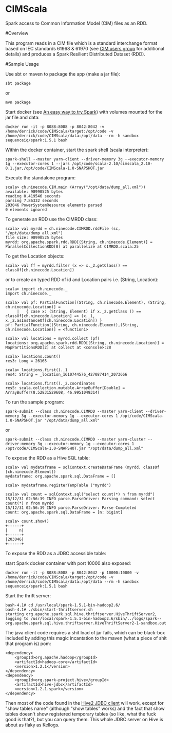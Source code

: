 CIMScala
======

Spark access to Common Information Model (CIM) files as an RDD.

#Overview

This program reads in a CIM file which is a 
standard interchange format based on IEC standards 61968 & 61970
(see [CIM users group](http://cimug.ucaiug.org/default.aspx) for additional details)
and produces a Spark Resilient Distributed Dataset (RDD).

#Sample Usage

Use sbt or maven to package the app (make a jar file):

    sbt package
or

    mvn package

Start docker (see [An easy way to try Spark](https://hub.docker.com/r/sequenceiq/spark/ "sequenceiq/spark"))
with volumes mounted for the jar file and data:

    docker run -it -p 8088:8088 -p 8042:8042 -v /home/derrick/code/CIMScala/target:/opt/code -v /home/derrick/code/CIMScala/data:/opt/data --rm -h sandbox sequenceiq/spark:1.5.1 bash

Within the docker container, start the spark shell (scala interpreter):

    spark-shell --master yarn-client --driver-memory 3g --executor-memory 1g --executor-cores 1 --jars /opt/code/scala-2.10/cimscala_2.10-0.1.jar,/opt/code/CIMScala-1.0-SNAPSHOT.jar

Execute the standalone program:

	scala> ch.ninecode.CIM.main (Array("/opt/data/dump_all.xml")) 
	available: 98990525 bytes
	reading 0.419546 seconds
	parsing 7.86332 seconds
	203046 PowerSystemResource elements parsed
	0 elements ignored

To generate an RDD use the CIMRDD class:

    scala> val myrdd = ch.ninecode.CIMRDD.rddFile (sc, "/opt/data/dump_all.xml")
    file size: 98990525 bytes
    myrdd: org.apache.spark.rdd.RDD[(String, ch.ninecode.Element)] = ParallelCollectionRDD[0] at parallelize at CIMRDD.scala:25

To get the Location objects:

    scala> val ff = myrdd.filter (x => x._2.getClass() == classOf[ch.ninecode.Location])

or to create an typed RDD of id and Location pairs i.e. (String, Location):

    scala> import ch.ninecode._
    import ch.ninecode._
    
    scala> val pf: PartialFunction[(String, ch.ninecode.Element), (String, ch.ninecode.Location)] =
         |   { case x: (String, Element) if x._2.getClass () == classOf[ch.ninecode.Location] => (x._1, x._2.asInstanceOf[ch.ninecode.Location]) }
    pf: PartialFunction[(String, ch.ninecode.Element),(String, ch.ninecode.Location)] = <function1>
    
    scala> val locations = myrdd.collect (pf)
    locations: org.apache.spark.rdd.RDD[(String, ch.ninecode.Location)] = MapPartitionsRDD[2] at collect at <console>:28
    
    scala> locations.count()
    res3: Long = 26165

    scala> locations.first()._1
    res4: String = _location_1610744576_427087414_2073666

    scala> locations.first()._2.coordinates
    res5: scala.collection.mutable.ArrayBuffer[Double] = ArrayBuffer(8.52831529608, 46.9951049314)

To run the sample program:

    spark-submit --class ch.ninecode.CIMRDD --master yarn-client --driver-memory 3g --executor-memory 1g --executor-cores 1 /opt/code/CIMScala-1.0-SNAPSHOT.jar "/opt/data/dump_all.xml"
or

    spark-submit --class ch.ninecode.CIMRDD --master yarn-cluster --driver-memory 3g --executor-memory 1g --executor-cores 1 /opt/code/CIMScala-1.0-SNAPSHOT.jar "/opt/data/dump_all.xml"

To expose the RDD as a Hive SQL table:

    scala> val mydataframe = sqlContext.createDataFrame (myrdd, classOf [ch.ninecode.Element])
    mydataframe: org.apache.spark.sql.DataFrame = []

    scala> mydataframe.registerTempTable ("myrdd")

    scala> val count = sqlContext.sql("select count(*) n from myrdd")
    15/12/31 02:56:39 INFO parse.ParseDriver: Parsing command: select count(*) n from myrdd
    15/12/31 02:56:39 INFO parse.ParseDriver: Parse Completed
    count: org.apache.spark.sql.DataFrame = [n: bigint]

    scala> count.show()
    +------+
    |     n|
    +------+
    |203046|
    +------+

To expose the RDD as a JDBC accessible table:

start Spark docker container with port 10000 also exposed:

    docker run -it -p 8088:8088 -p 8042:8042 -p 10000:10000 -v /home/derrick/code/CIMScala/target:/opt/code -v /home/derrick/code/CIMScala/data:/opt/data --rm -h sandbox sequenceiq/spark:1.5.1 bash

Start the thrift server:

    bash-4.1# cd /usr/local/spark-1.5.1-bin-hadoop2.6/
    bash-4.1# ./sbin/start-thriftserver.sh
    starting org.apache.spark.sql.hive.thriftserver.HiveThriftServer2, logging to /usr/local/spark-1.5.1-bin-hadoop2.6/sbin/../logs/spark--org.apache.spark.sql.hive.thriftserver.HiveThriftServer2-1-sandbox.out

The java client code requires a shit load of jar fails, which can be black-box included by adding this magic incantation to the maven (what a piece of shit that program is) pom:

    <dependency>
        <groupId>org.apache.hadoop</groupId>
        <artifactId>hadoop-core</artifactId>
        <version>1.2.1</version>
    </dependency>
    <dependency>
        <groupId>org.spark-project.hive</groupId>
        <artifactId>hive-jdbc</artifactId>
        <version>1.2.1.spark</version>
    </dependency>

Then most of the code found in the [Hive2 JDBC client](https://cwiki.apache.org/confluence/display/Hive/HiveServer2+Clients#HiveServer2Clients-JDBC) will work, except for "show tables name" (although "show tables" works) and the fact
that show tables doesn't show registered temporary tables (so like, what the fuck good is that?), but you can query them.
This whole JDBC server on Hive is about as flaky as Kellogs.


